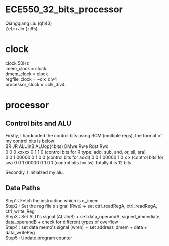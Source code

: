 # ECE550_32_bits_processor
Qiangqiang Liu (ql143)  
ZeLin Jin (zj65)  

# clock
clock 50Hz  
imem_clock = clock  
dmem_clock = clock  
regfile_clock = ~clk_div4  
processor_clock = ~clk_div4  


# processor

## Control bits and ALU
Firstly, I hardcoded the control bits using ROM (multiple regs), the format of my control bits is below:  
BR JR ALUinB ALUop(4bits) DMwe Rwe Rdst Rwd  
 0  0    0      xxxxx       0   1   1    0      (control bits for R type: add, sub, and, or, sll, sra)  
 0  0    1      00000       0   1   0    0      (control bits for addi)
 0  0    1      00000       1   0   x    x      (control bits for sw)
 0  0    1      00000       0   1   0    1      (control bits for lw)
Totally it is 12 bits

Secondly, I initialzed my alu.  

## Data Paths  
Step1 : Fetch the instruction which is q_imem   
Step2 : Set the reg file's signal (Rwe)  + set ctrl_readRegA, ctrl_readRegA, ctrl_write_Reg  
Step3 : Set ALU's signal (ALUinB)  +  set data_operandA, signed_immediate, data_operandB + check for different types of overflow    
Step4 : set data memo's signal (wren) + set address_dmem  +  data  +  data_writeReg  
Step5 : Update program counter  

